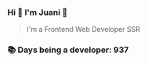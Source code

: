 ### Hi 👋 I&#39;m Juani 🦁

> I&#39;m a Frontend Web Developer SSR

### 📚 Days being a developer: 937
